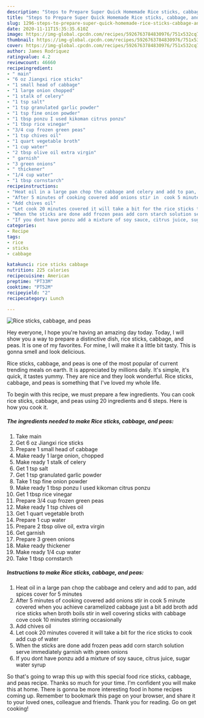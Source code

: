 ```yaml
---
description: "Steps to Prepare Super Quick Homemade Rice sticks, cabbage, and peas"
title: "Steps to Prepare Super Quick Homemade Rice sticks, cabbage, and peas"
slug: 1296-steps-to-prepare-super-quick-homemade-rice-sticks-cabbage-and-peas
date: 2020-11-11T15:35:35.610Z
image: https://img-global.cpcdn.com/recipes/5926763784830976/751x532cq70/rice-sticks-cabbage-and-peas-recipe-main-photo.jpg
thumbnail: https://img-global.cpcdn.com/recipes/5926763784830976/751x532cq70/rice-sticks-cabbage-and-peas-recipe-main-photo.jpg
cover: https://img-global.cpcdn.com/recipes/5926763784830976/751x532cq70/rice-sticks-cabbage-and-peas-recipe-main-photo.jpg
author: James Rodriquez
ratingvalue: 4.2
reviewcount: 46660
recipeingredient:
- " main"
- "6 oz Jiangxi rice sticks"
- "1 small head of cabbage"
- "1 large onion chopped"
- "1 stalk of celery"
- "1 tsp salt"
- "1 tsp granulated garlic powder"
- "1 tsp fine onion powder"
- "1 tbsp ponzu I used kikoman citrus ponzu"
- "1 tbsp rice vinegar"
- "3/4 cup frozen green peas"
- "1 tsp chives oil"
- "1 quart vegetable broth"
- "1 cup water"
- "2 tbsp olive oil extra virgin"
- " garnish"
- "3 green onions"
- " thickener"
- "1/4 cup water"
- "1 tbsp cornstarch"
recipeinstructions:
- "Heat oil in a large pan chop the cabbage and celery and add to pan, add spices cover for 5 minutes"
- "After 5 minutes of cooking covered add onions stir in  cook 5 minute covered when you achieve caramelized cabbage just a bit add broth add rice sticks when broth boils stir in well covering sticks with cabbage cove cook 10 minutes stirring occasionally"
- "Add chives oil"
- "Let cook 20 minutes covered it will take a bit for the rice sticks to cook add cup of water"
- "When the sticks are done add frozen peas add corn starch solution serve immediately garnish with green onions"
- "If you dont have ponzu add a mixture of soy sauce, citrus juice, sugar water syrup"
categories:
- Recipe
tags:
- rice
- sticks
- cabbage

katakunci: rice sticks cabbage 
nutrition: 225 calories
recipecuisine: American
preptime: "PT33M"
cooktime: "PT52M"
recipeyield: "2"
recipecategory: Lunch

---
```



![Rice sticks, cabbage, and peas](https://img-global.cpcdn.com/recipes/5926763784830976/751x532cq70/rice-sticks-cabbage-and-peas-recipe-main-photo.jpg)

Hey everyone, I hope you're having an amazing day today. Today, I will show you a way to prepare a distinctive dish, rice sticks, cabbage, and peas. It is one of my favorites. For mine, I will make it a little bit tasty. This is gonna smell and look delicious.

Rice sticks, cabbage, and peas is one of the most popular of current trending meals on earth. It is appreciated by millions daily. It's simple, it's quick, it tastes yummy. They are nice and they look wonderful. Rice sticks, cabbage, and peas is something that I've loved my whole life.




To begin with this recipe, we must prepare a few ingredients. You can cook rice sticks, cabbage, and peas using 20 ingredients and 6 steps. Here is how you cook it.

<!--inarticleads1-->

##### The ingredients needed to make Rice sticks, cabbage, and peas:

1. Take  main
1. Get 6 oz Jiangxi rice sticks
1. Prepare 1 small head of cabbage
1. Make ready 1 large onion, chopped
1. Make ready 1 stalk of celery
1. Get 1 tsp salt
1. Get 1 tsp granulated garlic powder
1. Take 1 tsp fine onion powder
1. Make ready 1 tbsp ponzu I used kikoman citrus ponzu
1. Get 1 tbsp rice vinegar
1. Prepare 3/4 cup frozen green peas
1. Make ready 1 tsp chives oil
1. Get 1 quart vegetable broth
1. Prepare 1 cup water
1. Prepare 2 tbsp olive oil, extra virgin
1. Get  garnish
1. Prepare 3 green onions
1. Make ready  thickener
1. Make ready 1/4 cup water
1. Take 1 tbsp cornstarch




<!--inarticleads2-->

##### Instructions to make Rice sticks, cabbage, and peas:

1. Heat oil in a large pan chop the cabbage and celery and add to pan, add spices cover for 5 minutes
1. After 5 minutes of cooking covered add onions stir in  cook 5 minute covered when you achieve caramelized cabbage just a bit add broth add rice sticks when broth boils stir in well covering sticks with cabbage cove cook 10 minutes stirring occasionally
1. Add chives oil
1. Let cook 20 minutes covered it will take a bit for the rice sticks to cook add cup of water
1. When the sticks are done add frozen peas add corn starch solution serve immediately garnish with green onions
1. If you dont have ponzu add a mixture of soy sauce, citrus juice, sugar water syrup




So that's going to wrap this up with this special food rice sticks, cabbage, and peas recipe. Thanks so much for your time. I'm confident you will make this at home. There is gonna be more interesting food in home recipes coming up. Remember to bookmark this page on your browser, and share it to your loved ones, colleague and friends. Thank you for reading. Go on get cooking!
